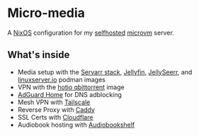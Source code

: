 # Micro-media

A [NixOS](https://nixos.org/) configuration for my [selfhosted](https://www.reddit.com/r/selfhosted/) [microvm](https://astro.github.io/microvm.nix/) server.

## What's inside

- Media setup with the [Servarr stack](https://wiki.servarr.com/), [Jellyfin](https://jellyfin.org/), [JellySeerr](https://github.com/Fallenbagel/jellyseerr), and [linuxserver.io](https://www.linuxserver.io/) podman images
- VPN with the [hotio qbittorrent](https://hotio.dev/containers/qbittorrent/) image
- [AdGuard Home](https://adguard.com/en/adguard-home/overview.html) for DNS adblocking
- Mesh VPN with [Tailscale](https://tailscale.com/)
- Reverse Proxy with [Caddy](https://caddyserver.com/docs/quick-starts/reverse-proxy)
- SSL Certs with [Cloudflare](https://www.cloudflare.com/)
- Audiobook hosting with [Audiobookshelf](https://www.audiobookshelf.org/)